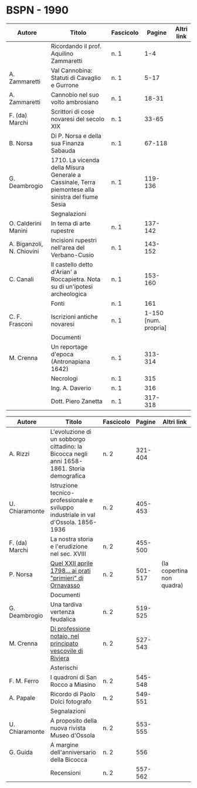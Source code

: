 # BSPN - 1990

| Autore                    | Titolo                                                                                             | Fascicolo | Pagine               | Altri link |
|---------------------------|----------------------------------------------------------------------------------------------------|-----------|----------------------|------------|
|                           | Ricordando il prof. Aquilino Zammaretti                                                            | n. 1      | 1-4                  |            |
| A. Zammaretti             | Val Cannobina: Statuti di Cavaglio e Gurrone                                                       | n. 1      | 5-17                 |            |
| A. Zammaretti             | Cannobio nel suo volto ambrosiano                                                                  | n. 1      | 18-31                |            |
| F. (da) Marchi            | Scrittori di cose novaresi del secolo XIX                                                          | n. 1      | 33-65                |            |
| B. Norsa                  | Di P. Norsa e della sua Finanza Sabauda                                                            | n. 1      | 67-118               |            |
| G. Deambrogio             | 1710. La vicenda della Misura Generale a Cassinale, Terra piemontese alla sinistra del fiume Sesia | n. 1      | 119-136              |            |
|                           | Segnalazioni                                                                                       |           |                      |            |
| O. Calderini Manini       | In tema di arte rupestre                                                                           | n. 1      | 137-142              |            |
| A. Biganzoli, N. Chiovini | Incisioni rupestri nell'area del Verbano-Cusio                                                     | n. 1      | 143-152              |            |
| C. Canali                 | Il castello detto d'Arian' a Roccapietra. Nota su di un'ipotesi archeologica                       | n. 1      | 153-160              |            |
|                           | Fonti                                                                                              | n. 1      | 161                  |            |
| C. F. Frasconi            | Iscrizioni antiche novaresi                                                                        | n. 1      | 1-150 [num. propria] |            |
|                           | Documenti                                                                                          |           |                      |            |
| M. Crenna                 | Un reportage d'epoca (Antronapiana 1642)                                                           | n. 1      | 313-314              |            |
|                           | Necrologi                                                                                          | n. 1      | 315                  |            |
|                           | Ing. A. Daverio                                                                                    | n. 1      | 316                  |            |
|                           | Dott. Piero Zanetta                                                                                | n. 1      | 317-318              |            |

| Autore         | Titolo                                                                                                          | Fascicolo | Pagine  | Altri link                |
|----------------|-----------------------------------------------------------------------------------------------------------------|-----------|---------|---------------------------|
| A. Rizzi       | L'evoluzione di un sobborgo cittadino: la Bicocca negli anni 1658-1861. Storia demografica                      | n. 2      | 321-404 |                           |
| U. Chiaramonte | Istruzione tecnico-professionale e sviluppo industriale in val d'Ossola. 1856-1936                              | n. 2      | 405-453 |                           |
| F. (da) Marchi | La nostra storia e l'erudizione nel sec. XVIII                                                                  | n. 2      | 455-500 |                           |
| P. Norsa       | [Quel XXII aprile 1798... ai prati "primieri" di Ornavasso](https://www.calameo.com/read/004733128c8eb290ba235) | n. 2      | 501-517 | (la copertina non quadra) |
|                | Documenti                                                                                                       |           |         |                           |
| G. Deambrogio  | Una tardiva vertenza feudalica                                                                                  | n. 2      | 519-525 |                           |
| M. Crenna      | [Di professione notaio, nel principato vescovile di Riviera](https://en.calameo.com/read/00473312866ae5acdf809) | n. 2      | 527-543 |                           |
|                | Asterischi                                                                                                      |           |         |                           |
| F. M. Ferro    | I quadroni di San Rocco a Miasino                                                                               | n. 2      | 545-548 |                           |
| A. Papale      | Ricordo di Paolo Dolci fotografo                                                                                | n. 2      | 549-551 |                           |
|                | Segnalazioni                                                                                                    |           |         |                           |
| U. Chiaramonte | A proposito della nuova rivista Museo d'Ossola                                                                  | n. 2      | 553-555 |                           |
| G. Guida       | A margine dell'anniversario della Bicocca                                                                       | n. 2      | 556     |                           |
|                | Recensioni                                                                                                      | n. 2      | 557-562 |                           |
